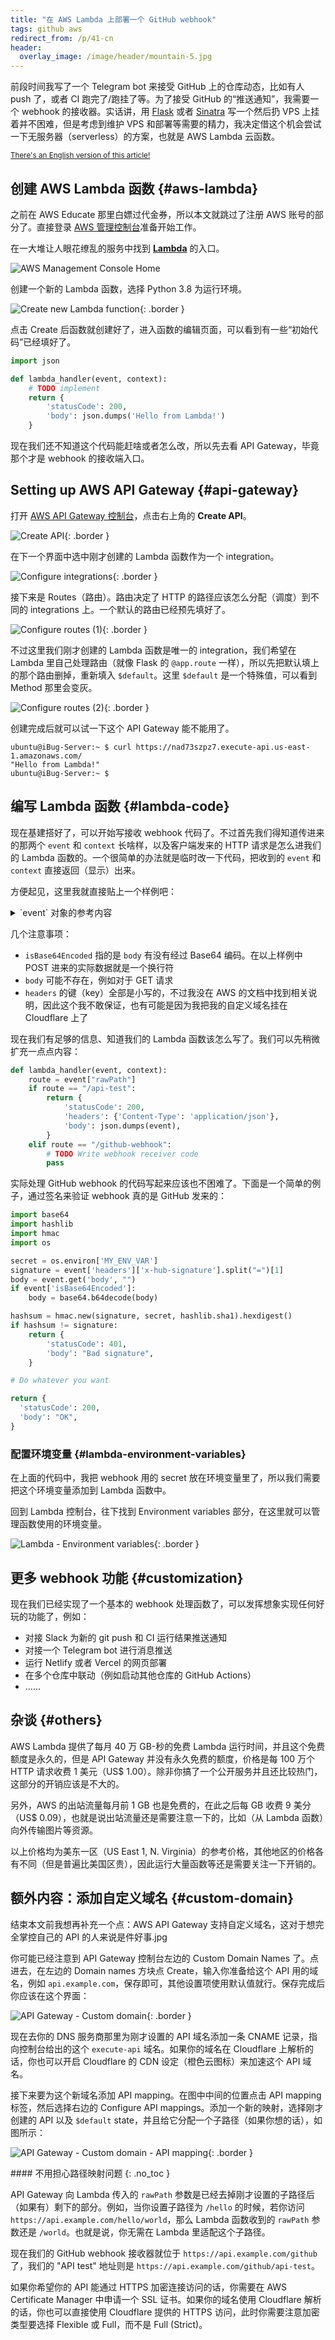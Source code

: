 ```yaml
---
title: "在 AWS Lambda 上部署一个 GitHub webhook"
tags: github aws
redirect_from: /p/41-cn
header:
  overlay_image: /image/header/mountain-5.jpg
---
```


前段时间我写了一个 Telegram bot 来接受 GitHub 上的仓库动态，比如有人 push 了，或者 CI 跑完了/跑挂了等。为了接受 GitHub 的“推送通知”，我需要一个 webhook 的接收器。实话讲，用 [Flask][flask] 或者 [Sinatra][sinatra] 写一个然后扔 VPS 上挂着并不困难，但是考虑到维护 VPS 和部署等需要的精力，我决定借这个机会尝试一下无服务器（serverless）的方案，也就是 AWS Lambda 云函数。

<small>[There's an English version of this article!](/p/41)</small>

  [flask]: https://palletsprojects.com/p/flask/
  [sinatra]: http://sinatrarb.com/

## 创建 AWS Lambda 函数 {#aws-lambda}

之前在 AWS Educate 那里白嫖过代金券，所以本文就跳过了注册 AWS 账号的部分了。直接登录 [AWS 管理控制台][aws-console]准备开始工作。

  [aws-console]: https://console.aws.amazon.com/

在一大堆让人眼花缭乱的服务中找到 [**Lambda**][lambda-home] 的入口。

  [lambda-home]: https://console.aws.amazon.com/lambda/home

![AWS Management Console Home](/image/aws/console-home-1.png)

创建一个新的 Lambda 函数，选择 Python 3.8 为运行环境。

![Create new Lambda function](/image/aws/lambda-create-function-1.png){: .border }

点击 Create 后函数就创建好了，进入函数的编辑页面，可以看到有一些“初始代码”已经填好了。

```python
import json

def lambda_handler(event, context):
    # TODO implement
    return {
        'statusCode': 200,
        'body': json.dumps('Hello from Lambda!')
    }
```

现在我们还不知道这个代码能赶啥或者怎么改，所以先去看 API Gateway，毕竟那个才是 webhook 的接收端入口。

## Setting up AWS API Gateway {#api-gateway}

打开 [AWS API Gateway 控制台][apigw-home]，点击右上角的 **Create API**。

  [apigw-home]: https://console.aws.amazon.com/apigateway/main

![Create API](/image/aws/api-gateway-new-1.png){: .border }

在下一个界面中选中刚才创建的 Lambda 函数作为一个 integration。

![Configure integrations](/image/aws/api-gateway-new-2.png){: .border }

接下来是 Routes（路由）。路由决定了 HTTP 的路径应该怎么分配（调度）到不同的 integrations 上。一个默认的路由已经预先填好了。

![Configure routes (1)](/image/aws/api-gateway-routes-1.png){: .border }

不过这里我们刚才创建的 Lambda 函数是唯一的 integration，我们希望在 Lambda 里自己处理路由（就像 Flask 的 `@app.route` 一样），所以先把默认填上的那个路由删掉，重新填入 `$default`。这里 `$default` 是一个特殊值，可以看到 Method 那里会变灰。

![Configure routes (2)](/image/aws/api-gateway-routes-2.png){: .border }

创建完成后就可以试一下这个 API Gateway 能不能用了。

```console
ubuntu@iBug-Server:~ $ curl https://nad73szpz7.execute-api.us-east-1.amazonaws.com/
"Hello from Lambda!"
ubuntu@iBug-Server:~ $
```

## 编写 Lambda 函数 {#lambda-code}

现在基建搭好了，可以开始写接收 webhook 代码了。不过首先我们得知道传进来的那两个 `event` 和 `context` 长啥样，以及客户端发来的 HTTP 请求是怎么进我们的 Lambda 函数的。一个很简单的办法就是临时改一下代码，把收到的 `event` 和 `context` 直接返回（显示）出来。

方便起见，这里我就直接贴上一个样例吧：

<details markdown="1">
<summary markdown="1">
`event` 对象的参考内容
</summary>

```json
{
  "version": "2.0",
  "routeKey": "$default",
  "rawPath": "/api-test",
  "rawQueryString": "taoky=strong",
  "headers": {
    "accept": "*/*",
    "accept-encoding": "gzip",
    "cdn-loop": "cloudflare",
    "cf-connecting-ip": "2001:db8::1",
    "cf-ipcountry": "XX",
    "cf-pseudo-ipv4": "255.255.255.255",
    "cf-ray": "8b8cca72b23e09a5-NRT",
    "cf-request-id": "d2160d7f1100000738c5e62000000001",
    "cf-visitor": "{\"scheme\":\"https\"}",
    "content-length": "0",
    "host": "api.example.com",
    "user-agent": "curl/7.68.0",
    "x-amzn-trace-id": "Root=1-8dab11ae-d63d4eec890259ddab5a7709",
    "x-forwarded-for": "2001:db8::1, 162.158.118.243",
    "x-forwarded-port": "443",
    "x-forwarded-proto": "https",
    "x-custom-header": "hello"
  },
  "queryStringParameters": {
    "taoky": "strong"
  },
  "requestContext": {
    "accountId": "166333366666",
    "apiId": "nad73szpz7",
    "domainName": "api.example.com",
    "domainPrefix": "api",
    "http": {
      "method": "POST",
      "path": "/api-test",
      "protocol": "HTTP/1.1",
      "sourceIp": " 162.158.118.243",
      "userAgent": "curl/7.68.0"
    },
    "requestId": "ZcOQCw-WICLEQdg=",
    "routeKey": "$default",
    "stage": "$default",
    "time": "20/Jan/2021:16:40:00 +0000",
    "timeEpoch": 1611160800000
  },
  "body": "Cg==",
  "isBase64Encoded": true
}
```
</details>

几个注意事项：

- `isBase64Encoded` 指的是 `body` 有没有经过 Base64 编码。在以上样例中 POST 进来的实际数据就是一个换行符
- `body` 可能不存在，例如对于 GET 请求
- `headers` 的键（key）全部是小写的，不过我没在 AWS 的文档中找到相关说明，因此这个我不敢保证，也有可能是因为我把我的自定义域名挂在 Cloudflare 上了

现在我们有足够的信息、知道我们的 Lambda 函数该怎么写了。我们可以先稍微扩充一点点内容：

```python
def lambda_handler(event, context):
    route = event["rawPath"]
    if route == "/api-test":
        return {
            'statusCode': 200,
            'headers': {'Content-Type': 'application/json'},
            'body': json.dumps(event),
        }
    elif route == "/github-webhook":
        # TODO Write webhook receiver code
        pass
```

实际处理 GitHub webhook 的代码写起来应该也不困难了。下面是一个简单的例子，通过签名来验证 webhook 真的是 GitHub 发来的：

```python
import base64
import hashlib
import hmac
import os
```

```python
secret = os.environ['MY_ENV_VAR']
signature = event['headers']['x-hub-signature'].split("=")[1]
body = event.get('body', "")
if event['isBase64Encoded']:
    body = base64.b64decode(body)

hashsum = hmac.new(signature, secret, hashlib.sha1).hexdigest()
if hashsum != signature:
    return {
        'statusCode': 401,
        'body': "Bad signature",
    }

# Do whatever you want

return {
  'statusCode': 200,
  'body': "OK",
}
```

### 配置环境变量 {#lambda-environment-variables}

在上面的代码中，我把 webhook 用的 secret 放在环境变量里了，所以我们需要把这个环境变量添加到 Lambda 函数中。

回到 Lambda 控制台，往下找到 Environment variables 部分，在这里就可以管理函数使用的环境变量。

![Lambda - Environment variables](/image/aws/lambda-environment-variables-1.png){: .border }

## 更多 webhook 功能 {#customization}

现在我们已经实现了一个基本的 webhook 处理函数了，可以发挥想象实现任何好玩的功能了，例如：

- 对接 Slack 为新的 git push 和 CI 运行结果推送通知
- 对接一个 Telegram bot 进行消息推送
- 运行 Netlify 或者 Vercel 的网页部署
- 在多个仓库中联动（例如启动其他仓库的 GitHub Actions）
- ……

## 杂谈 {#others}

AWS Lambda 提供了每月 40 万 GB-秒的免费 Lambda 运行时间，并且这个免费额度是永久的，但是 API Gateway 并没有永久免费的额度，价格是每 100 万个 HTTP 请求收费 1 美元（US\$ 1.00）。除非你搞了一个公开服务并且还比较热门，这部分的开销应该是不大的。

另外，AWS 的出站流量每月前 1 GB 也是免费的，在此之后每 GB 收费 9 美分（US\$ 0.09），也就是说出站流量还是需要注意一下的，比如（从 Lambda 函数）向外传输图片等资源。

以上价格均为美东一区（US East 1, N. Virginia）的参考价格，其他地区的价格各有不同（但是普遍比美国区贵），因此运行大量函数等还是需要关注一下开销的。

## 额外内容：添加自定义域名 {#custom-domain}

结束本文前我想再补充一个点：AWS API Gateway 支持自定义域名，这对于想完全掌控自己的 API 的人来说是件好事.jpg

你可能已经注意到 API Gateway 控制台左边的 Custom Domain Names 了。点进去，在左边的 Domain names 方块点 Create，输入你准备给这个 API 用的域名，例如 `api.example.com`，保存即可，其他设置项使用默认值就行。保存完成后你应该在这个界面：

![API Gateway - Custom domain](/image/aws/api-gateway-custom-domain-1.png){: .border }

现在去你的 DNS 服务商那里为刚才设置的 API 域名添加一条 CNAME 记录，指向控制台给出的这个 `execute-api` 域名。如果你的域名在 Cloudflare 上解析的话，你也可以开启 Cloudflare 的 CDN 设定（橙色云图标）来加速这个 API 域名。

接下来要为这个新域名添加 API mapping。在图中中间的位置点击 API mapping 标签，然后选择右边的 Configure API mappings。添加一个新的映射，选择刚才创建的 API 以及 `$default` state，并且给它分配一个子路径（如果你想的话），如图所示：

![API Gateway - Custom domain - API mapping](/image/aws/api-gateway-custom-domain-2.png){: .border }

<div class="notice--primary" markdown="1">
#### <i class="fas fa-fw fa-sun"></i> 不用担心路径映射问题
{: .no_toc }

API Gateway 向 Lambda 传入的 `rawPath` 参数是已经去掉刚才设置的子路径后（如果有）剩下的部分。例如，当你设置子路径为 `/hello` 的时候，若你访问 `https://api.example.com/hello/world`，那么 Lambda 函数收到的 `rawPath` 参数还是 `/world`。也就是说，你无需在 Lambda 里适配这个子路径。
</div>

现在我们的 GitHub webhook 接收器就位于 `https://api.example.com/github` 了，我们的 "API test" 地址则是 `https://api.example.com/github/api-test`。

如果你希望你的 API 能通过 HTTPS 加密连接访问的话，你需要在 AWS Certificate Manager 中申请一个 SSL 证书。如果你的域名使用 Cloudflare 解析的话，你也可以直接使用 Cloudflare 提供的 HTTPS 访问，此时你需要注意加密类型要选择 Flexible 或 Full，而不是 Full (Strict)。
